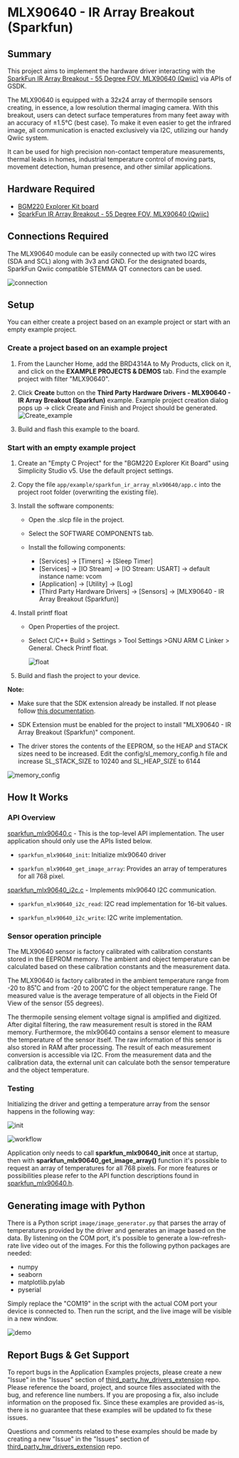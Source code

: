 # MLX90640 - IR Array Breakout (Sparkfun) #

## Summary ##

This project aims to implement the hardware driver interacting with the [SparkFun IR Array Breakout - 55 Degree FOV, MLX90640 (Qwiic)](https://www.sparkfun.com/products/14844) via APIs of GSDK.

The MLX90640 is equipped with a 32x24 array of thermopile sensors creating, in essence, a low resolution thermal imaging camera. With this breakout, users can detect surface temperatures from many feet away with an accuracy of ±1.5°C (best case). To make it even easier to get the infrared image, all communication is enacted exclusively via I2C, utilizing our handy Qwiic system.

It can be used for high precision non-contact temperature
measurements, thermal leaks in homes, industrial temperature control of moving parts, movement detection, human presence, and other similar applications.

## Hardware Required ##

- [BGM220 Explorer Kit board](https://www.silabs.com/development-tools/wireless/bluetooth/bgm220-explorer-kit?tab=overview)
- [SparkFun IR Array Breakout - 55 Degree FOV, MLX90640 (Qwiic)](https://www.sparkfun.com/products/14844)

## Connections Required ##

The MLX90640 module can be easily connected up with two I2C wires (SDA and SCL) along with 3v3 and GND. For the designated boards, SparkFun Qwiic compatible STEMMA QT connectors can be used.

![connection](image/connection.png)

## Setup ##

You can either create a project based on an example project or start with an empty example project.

### Create a project based on an example project ###

1. From the Launcher Home, add the BRD4314A to My Products, click on it, and click on the **EXAMPLE PROJECTS & DEMOS** tab. Find the example project with filter "MLX90640".

2. Click **Create** button on the **Third Party Hardware Drivers - MLX90640 - IR Array Breakout (Sparkfun)** example. Example project creation dialog pops up -> click Create and Finish and Project should be generated.
![Create_example](image/create_example.png)

3. Build and flash this example to the board.

### Start with an empty example project ###

1. Create an "Empty C Project" for the "BGM220 Explorer Kit Board" using Simplicity Studio v5. Use the default project settings.

2. Copy the file `app/example/sparkfun_ir_array_mlx90640/app.c` into the project root folder (overwriting the existing file).

3. Install the software components:

   - Open the .slcp file in the project.

   - Select the SOFTWARE COMPONENTS tab.

   - Install the following components:

      - [Services] → [Timers] → [Sleep Timer]
      - [Services] → [IO Stream] → [IO Stream: USART] → default instance name: vcom
      - [Application] → [Utility] → [Log]
      - [Third Party Hardware Drivers] → [Sensors] → [MLX90640 - IR Array Breakout (Sparkfun)]

4. Install printf float

   - Open Properties of the project.

   - Select C/C++ Build > Settings > Tool Settings >GNU ARM C Linker > General. Check Printf float.

      ![float](image/float.png)

5. Build and flash the project to your device.

**Note:**

- Make sure that the SDK extension already be installed. If not please follow [this documentation](https://github.com/SiliconLabs/third_party_hw_drivers_extension/blob/master/README.md#how-to-add-to-simplicity-studio-ide).

- SDK Extension must be enabled for the project to install "MLX90640 - IR Array Breakout (Sparkfun)" component.

- The driver stores the contents of the EEPROM, so the HEAP and STACK sizes need to be increased. Edit the config/sl_memory_config.h file and increase SL_STACK_SIZE to 10240 and SL_HEAP_SIZE to 6144

![memory_config](image/memory_config.png)

## How It Works ##

### API Overview ###

[sparkfun_mlx90640.c](https://github.com/SiliconLabs/third_party_hw_drivers_extension/tree/master/driver/public/silabs/ir_array_mlx90640/src/sparkfun_mlx90640.c) - This is the top-level API implementation. The user application should only use the APIs listed below.

- `sparkfun_mlx90640_init`: Initialize mlx90640 driver

- `sparkfun_mlx90640_get_image_array`: Provides an array of temperatures for all 768 pixel.

[sparkfun_mlx90640_i2c.c](https://github.com/SiliconLabs/third_party_hw_drivers_extension/tree/master/driver/public/silabs/ir_array_mlx90640/src/sparkfun_mlx90640_i2c.c) - Implements mlx90640 I2C communication.

- `sparkfun_mlx90640_i2c_read`: I2C read implementation for 16-bit values.

- `sparkfun_mlx90640_i2c_write`: I2C write implementation.

### Sensor operation principle ###

The MLX90640 sensor is factory calibrated with calibration constants stored in the EEPROM memory. The ambient and object temperature can be calculated based on these calibration constants and the measurement data.

The MLX90640 is factory calibrated in the ambient temperature range from -20 to 85˚C and from -20 to 200˚C for
the object temperature range. The measured value is the average temperature of all objects in the Field Of View
of the sensor (55 degrees).

The thermopile sensing element voltage signal is amplified and digitized. After digital filtering, the raw measurement result is stored in the RAM memory. Furthermore, the mlx90640 contains a sensor element to measure the temperature of the sensor itself. The raw information of this sensor is also stored in RAM after processing. The result of each measurement conversion is accessible via I2C. From the measurement data and the calibration data, the external unit can calculate both the sensor temperature and the object temperature.

### Testing ###

Initializing the driver and getting a temperature array from the sensor happens in the following way:

![init](image/init_workflow.png)

![workflow](image/workflow.png)

Application only needs to call **sparkfun_mlx90640_init** once at startup, then with **sparkfun_mlx90640_get_image_array()** function it's possible to request an array of temperatures for all 768 pixels.
For more features or possibilities please refer to the API function descriptions found in [sparkfun_mlx90640.h](https://github.com/SiliconLabs/third_party_hw_drivers_extension/tree/master/driver/public/silabs/ir_array_mlx90640/inc/sparkfun_mlx90640.h).

## Generating image with Python ##

There is a Python script `image/image_generator.py` that parses the array of temperatures provided by the driver and generates an image based on the data. By listening on the COM port, it's possible to generate a low-refresh-rate live video out of the images. For this the following python packages are needed:

- numpy
- seaborn
- matplotlib.pylab
- pyserial

Simply replace the "COM19" in the script with the actual COM port your device is connected to.
Then run the script, and the live image will be visible in a new window.

![demo](image/demo.gif)

## Report Bugs & Get Support ##

To report bugs in the Application Examples projects, please create a new "Issue" in the "Issues" section of [third_party_hw_drivers_extension](https://github.com/SiliconLabs/third_party_hw_drivers_extension) repo. Please reference the board, project, and source files associated with the bug, and reference line numbers. If you are proposing a fix, also include information on the proposed fix. Since these examples are provided as-is, there is no guarantee that these examples will be updated to fix these issues.

Questions and comments related to these examples should be made by creating a new "Issue" in the "Issues" section of [third_party_hw_drivers_extension](https://github.com/SiliconLabs/third_party_hw_drivers_extension) repo.

